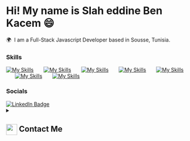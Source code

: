 Hi! My name is Slah eddine Ben Kacem 😄
========================================================================================================================================

🌍  I am a Full-Stack Javascript Developer based in Sousse, Tunisia.
<br/>

### Skills

[![My Skills](https://skillicons.dev/icons?i=html,css)](https://skillicons.dev) &nbsp;&nbsp;&nbsp;&nbsp;&nbsp; [![My Skills](https://skillicons.dev/icons?i=js,ts)](https://skillicons.dev) &nbsp;&nbsp;&nbsp;&nbsp;&nbsp; [![My Skills](https://skillicons.dev/icons?i=react,next,redux)](https://skillicons.dev) &nbsp;&nbsp;&nbsp;&nbsp;&nbsp; [![My Skills](https://skillicons.dev/icons?i=tailwind,mui)](https://skillicons.dev) &nbsp;&nbsp;&nbsp;&nbsp;&nbsp; [![My Skills](https://skillicons.dev/icons?i=nodejs,express,sequelize,prisma)](https://skillicons.dev) &nbsp;&nbsp;&nbsp;&nbsp;&nbsp; [![My Skills](https://skillicons.dev/icons?i=mysql,mongodb,postgresql)](https://skillicons.dev) &nbsp;&nbsp;&nbsp;&nbsp;&nbsp; [![My Skills](https://skillicons.dev/icons?i=figma,vscode,postman,git)](https://skillicons.dev)
<br/>

### Socials

<div>
  <a href="https://www.linkedin.com/in/slah-eddine-ben-kacem/">
    <img src="https://img.shields.io/badge/LinkedIn-blue?style=for-the-badge&logo=linkedin&logoColor=white" alt="LinkedIn Badge"/>
  </a>
</div>
<details>
  <summary><h2> <img align="center" src="https://skillicons.dev/icons?i=gmail" width="30"/> Contact Me</h2></summary>
  <p>
    <a href="mailto:slah.eddine.ben.kacem@gmail.com">
      <img alt="Static Badge" src="https://img.shields.io/badge/-send%20email-red?style=social&logo=gmail">
    </a>
  </p>
</details>
